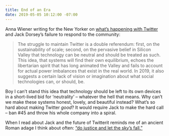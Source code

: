 ```yaml
---
title: End of an Era
date: 2019-05-05 10:12:00 -07:00
---
```


Anna Wiener writing for the New Yorker on [what’s happening with Twitter](https://www.newyorker.com/news/letter-from-silicon-valley/jack-dorseys-ted-interview-and-the-end-of-an-era) and Jack Dorsey’s failure to respond to the community:

> The struggle to maintain Twitter is a double referendum: first, on the sustainability of scale; second, on the pervasive belief in Silicon Valley that technology can be neutral and should be treated as such. This idea, that systems will find their own equilibrium, echoes the libertarian spirit that has long animated the Valley and fails to account for actual power imbalances that exist in the real world. In 2019, it also suggests a certain lack of vision or imagination about what social technologies can, or should, be.

Boy I can’t stand this idea that technology should be left to its own devices in a short-lived bid for ‘neutrality’ – whatever the hell that means. Why can’t we make these systems honest, lovely, and beautiful instead? What’s so hard about making Twitter _good_? It would require Jack to make the hard call – ban #45 and throw his whole company into a spiral. 

When I read about Jack and the future of Twitterit reminds me of an ancient Roman adage I think about often: [“do justice and let the sky’s fall.”](https://robinrendle.com/notes/do-justice-and-let-the-skies-fall/)
